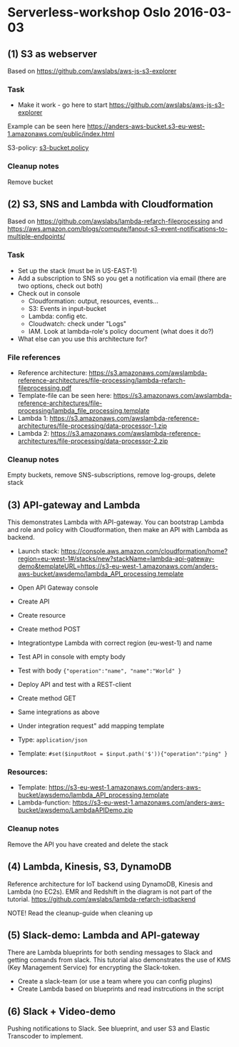 # Serverless-workshop Oslo 2016-03-03

## (1) S3 as webserver

Based on https://github.com/awslabs/aws-js-s3-explorer

### Task

* Make it work - go here to start https://github.com/awslabs/aws-js-s3-explorer

Example can be seen here https://anders-aws-bucket.s3-eu-west-1.amazonaws.com/public/index.html

S3-policy: [s3-bucket.policy](https://github.com/abjoerne/aws-tutorials/blob/master/s3-bucket.policy)

### Cleanup notes
Remove bucket


## (2) S3, SNS and Lambda with Cloudformation
Based on https://github.com/awslabs/lambda-refarch-fileprocessing and https://aws.amazon.com/blogs/compute/fanout-s3-event-notifications-to-multiple-endpoints/

### Task
* Set up the stack (must be in US-EAST-1)
* Add a subscription to SNS so you get a notification via email (there are two options, check out both)
* Check out in console
  * Cloudformation: output, resources, events...
  * S3: Events in input-bucket
  * Lambda: config etc.
  * Cloudwatch: check under "Logs"
  * IAM. Look at lambda-role's policy document (what does it do?) 
* What else can you use this architecture for?


### File references
* Reference architecture: https://s3.amazonaws.com/awslambda-reference-architectures/file-processing/lambda-refarch-fileprocessing.pdf
* Template-file can be seen here: https://s3.amazonaws.com/awslambda-reference-architectures/file-processing/lambda_file_processing.template
* Lambda 1: https://s3.amazonaws.com/awslambda-reference-architectures/file-processing/data-processor-1.zip
* Lambda 2: https://s3.amazonaws.com/awslambda-reference-architectures/file-processing/data-processor-2.zip

### Cleanup notes 
Empty buckets, remove SNS-subscriptions, remove log-groups, delete stack

## (3) API-gateway and Lambda

This demonstrates Lambda with API-gateway. You can bootstrap Lambda and role and policy with Cloudformation, then make an API with Lambda as backend.
* Launch stack: https://console.aws.amazon.com/cloudformation/home?region=eu-west-1#/stacks/new?stackName=lambda-api-gateway-demo&templateURL=https://s3-eu-west-1.amazonaws.com/anders-aws-bucket/awsdemo/lambda_API_processing.template
* Open API Gateway console 
 * Create API
 * Create resource
 * Create method POST
 * Integrationtype Lambda with correct region (eu-west-1) and name
 * Test API in console with empty body
 * Test with body `{"operation":"name", "name":"World" }`
  
 * Deploy API and test with a REST-client

 * Create method GET
 * Same integrations as above
 * Under integration request" add mapping template
 * Type: `application/json`
 * Template: `#set($inputRoot = $input.path('$')){"operation":"ping" }`


### Resources:
* Template: https://s3-eu-west-1.amazonaws.com/anders-aws-bucket/awsdemo/lambda_API_processing.template
* Lambda-function: https://s3-eu-west-1.amazonaws.com/anders-aws-bucket/awsdemo/LambdaAPIDemo.zip

### Cleanup notes
Remove the API you have created and delete the stack

## (4) Lambda, Kinesis, S3, DynamoDB

Reference architecture for IoT backend using DynamoDB, Kinesis and Lambda (no EC2s). EMR and Redshift in the diagram is not part of the tutorial. https://github.com/awslabs/lambda-refarch-iotbackend

NOTE! Read the cleanup-guide when cleaning up

## (5) Slack-demo: Lambda and API-gateway
There are Lambda blueprints for both sending messages to Slack and getting comands from slack. This tutorial also demonstrates the use of KMS (Key Management Service) for encrypting the Slack-token.

* Create a slack-team (or use a team where you can config plugins)
* Create Lambda based on blueprints and read instrcutions in the script

## (6) Slack + Video-demo
Pushing notifications to Slack. See blueprint, and user S3 and Elastic Transcoder to implement.


